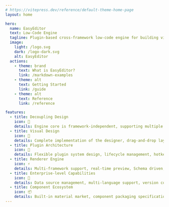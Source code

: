 ```yaml
---
# https://vitepress.dev/reference/default-theme-home-page
layout: home

hero:
  name: EasyEditor
  text: Low-Code Engine
  tagline: Plugin-based cross-framework low-code engine for building visual application platforms
  image:
    light: /logo.svg
    dark: /logo-dark.svg
    alt: EasyEditor
  actions:
    - theme: brand
      text: What is EasyEditor?
      link: /markdown-examples
    - theme: alt
      text: Getting Started
      link: /guide
    - theme: alt
      text: Reference
      link: /reference

features:
  - title: Decoupling Design
    icon: 🔌
    details: Engine core is framework-independent, supporting multiple framework rendering extensions
  - title: Visual Design
    icon: 🎨
    details: Complete implementation of the designer, drag-and-drop layout, snapping alignment, multi-device preview, undo/redo stack...
  - title: Plugin Architecture
    icon: 🧩
    details: Flexible plugin system design, lifecycle management, hotkey binding, class extension mechanism, dependency injection...
  - title: Renderer Engine
    icon: ⚡
    details: Multi-framework support, real-time preview, Schema driven, component isolation sandbox
  - title: Enterprise-level Capabilities
    icon: 🏢
    details: Data source management, multi-language support, version control, online collaboration
  - title: Component Ecosystem
    icon: 📦
    details: Built-in material market, component packaging specifications, material development tools, component version management...
---
```


